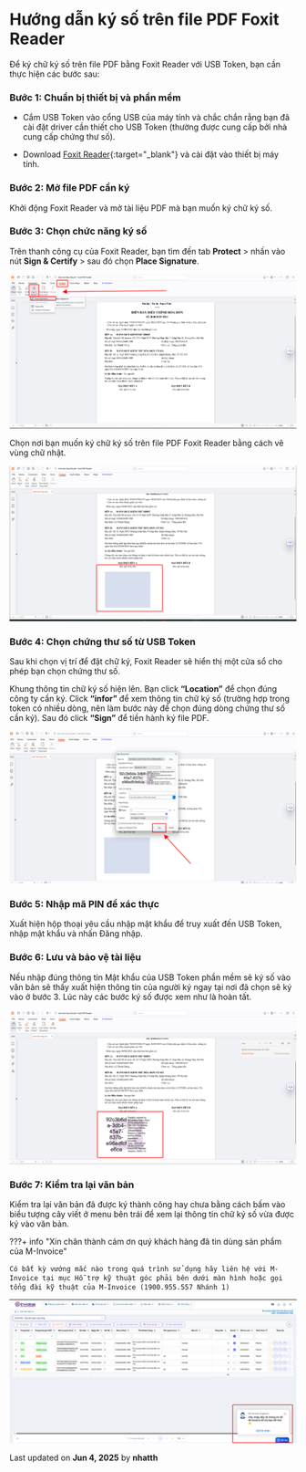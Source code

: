 # **Hướng dẫn ký số trên file PDF Foxit Reader**

Để ký chữ ký số trên file PDF bằng Foxit Reader với USB Token, bạn cần thực hiện các bước sau:

### **Bước 1: Chuẩn bị thiết bị và phần mềm**

- Cắm USB Token vào cổng USB của máy tính và chắc chắn rằng bạn đã cài đặt driver cần thiết cho USB Token (thường được cung cấp bởi nhà cung cấp chứng thư số).

- Download [Foxit Reader](https://www.foxit.com/pdf-reader/?srsltid=AfmBOoqUkdCoTj-pP5_7ztLq4lTZ-EKql90Pjrt6yCLq_zcRqX80Y6k5){:target="\_blank"} và cài đặt vào thiết bị máy tính.

### **Bước 2: Mở file PDF cần ký**

Khởi động Foxit Reader và mở tài liệu PDF mà bạn muốn ký chữ ký số.

### **Bước 3: Chọn chức năng ký số**

Trên thanh công cụ của Foxit Reader, bạn tìm đến tab **Protect** > nhấn vào nút **Sign & Certify** > sau đó chọn **Place Signature**.

![Hình 1](../../assets/images/chuKySo/ky-so-foxit-1.png)

Chọn nơi bạn muốn ký chữ ký số trên file PDF Foxit Reader bằng cách vẽ vùng chữ nhật.

![Hình 2](../../assets/images/chuKySo/ky-so-foxit-2.png)

### **Bước 4: Chọn chứng thư số từ USB Token**

Sau khi chọn vị trí để đặt chữ ký, Foxit Reader sẽ hiển thị một cửa sổ cho phép bạn chọn chứng thư số.

Khung thông tin chữ ký số hiện lên. Bạn click **“Location”** để chọn đúng công ty cần ký. Click **“infor”** để xem thông tin chữ ký số (trường hợp trong token có nhiều dòng, nên làm bước này để chọn đúng dòng chứng thư số cần ký). Sau đó click **“Sign”** để tiền hành ký file PDF.

![Hình 3](../../assets/images/chuKySo/ky-so-foxit-3.png)

### **Bước 5: Nhập mã PIN để xác thực**

Xuất hiện hộp thoại yêu cầu nhập mật khẩu để truy xuất đến USB Token, nhập mật khẩu và nhấn Đăng nhập.

### **Bước 6: Lưu và bảo vệ tài liệu**

Nếu nhập đúng thông tin Mật khẩu của USB Token phần mềm sẽ ký số vào văn bản sẽ thấy xuất hiện thông tin của người ký ngay tại nơi đã chọn sẽ ký vào ở bước 3. Lúc này các bước ký số được xem như là hoàn tất.

![Hình 4](../../assets/images/chuKySo/ky-so-foxit-4.png)

### **Bước 7: Kiểm tra lại văn bản**

Kiểm tra lại văn bản đã được ký thành công hay chưa bằng cách bấm vào biểu tượng cây viết ở menu bên trái để xem lại thông tin chữ ký số vừa được ký vào văn bản.

???+ info "Xin chân thành cảm ơn quý khách hàng đã tin dùng sản phẩm của M-Invoice"

    Có bất kỳ vướng mắc nào trong quá trình sử dụng hãy liên hệ với M-Invoice tại mục Hỗ trợ kỹ thuật góc phải bên dưới màn hình hoặc gọi tổng đài kỹ thuật của M-Invoice (1900.955.557 Nhánh 1)

![Hình 9](../../assets/images/invoice2/hotro.png)




<div class="last-updated">Last updated on <strong>Jun 4, 2025</strong> by <strong>nhatth</strong></div>
